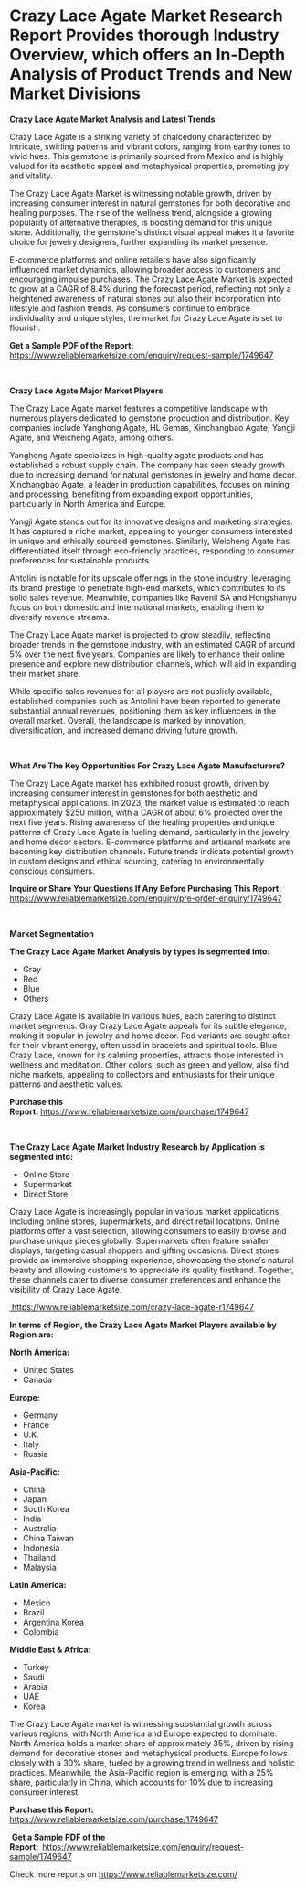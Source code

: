 <p><h1>Crazy Lace Agate Market Research Report Provides thorough Industry Overview, which offers an In-Depth Analysis of Product Trends and New Market Divisions</h1></p><p><strong>Crazy Lace Agate Market Analysis and Latest Trends</strong></p>
<p><p>Crazy Lace Agate is a striking variety of chalcedony characterized by intricate, swirling patterns and vibrant colors, ranging from earthy tones to vivid hues. This gemstone is primarily sourced from Mexico and is highly valued for its aesthetic appeal and metaphysical properties, promoting joy and vitality. </p><p>The Crazy Lace Agate Market is witnessing notable growth, driven by increasing consumer interest in natural gemstones for both decorative and healing purposes. The rise of the wellness trend, alongside a growing popularity of alternative therapies, is boosting demand for this unique stone. Additionally, the gemstone's distinct visual appeal makes it a favorite choice for jewelry designers, further expanding its market presence.</p><p>E-commerce platforms and online retailers have also significantly influenced market dynamics, allowing broader access to customers and encouraging impulse purchases. The Crazy Lace Agate Market is expected to grow at a CAGR of 8.4% during the forecast period, reflecting not only a heightened awareness of natural stones but also their incorporation into lifestyle and fashion trends. As consumers continue to embrace individuality and unique styles, the market for Crazy Lace Agate is set to flourish.</p></p>
<p><strong>Get a Sample PDF of the Report:&nbsp;</strong> <a href="https://www.reliablemarketsize.com/enquiry/request-sample/1749647?utm_campaign=3073&utm_medium=2&utm_source=Github&utm_content=ia&utm_term=06032025&utm_id=crazy-lace-agate">https://www.reliablemarketsize.com/enquiry/request-sample/1749647</a></p>
<p>&nbsp;</p>
<p><strong>Crazy Lace Agate Major Market Players</strong></p>
<p><p>The Crazy Lace Agate market features a competitive landscape with numerous players dedicated to gemstone production and distribution. Key companies include Yanghong Agate, HL Gemas, Xinchangbao Agate, Yangji Agate, and Weicheng Agate, among others. </p><p>Yanghong Agate specializes in high-quality agate products and has established a robust supply chain. The company has seen steady growth due to increasing demand for natural gemstones in jewelry and home decor. Xinchangbao Agate, a leader in production capabilities, focuses on mining and processing, benefiting from expanding export opportunities, particularly in North America and Europe.</p><p>Yangji Agate stands out for its innovative designs and marketing strategies. It has captured a niche market, appealing to younger consumers interested in unique and ethically sourced gemstones. Similarly, Weicheng Agate has differentiated itself through eco-friendly practices, responding to consumer preferences for sustainable products.</p><p>Antolini is notable for its upscale offerings in the stone industry, leveraging its brand prestige to penetrate high-end markets, which contributes to its solid sales revenue. Meanwhile, companies like Ravenil SA and Hongshanyu focus on both domestic and international markets, enabling them to diversify revenue streams.</p><p>The Crazy Lace Agate market is projected to grow steadily, reflecting broader trends in the gemstone industry, with an estimated CAGR of around 5% over the next five years. Companies are likely to enhance their online presence and explore new distribution channels, which will aid in expanding their market share.</p><p>While specific sales revenues for all players are not publicly available, established companies such as Antolini have been reported to generate substantial annual revenues, positioning them as key influencers in the overall market. Overall, the landscape is marked by innovation, diversification, and increased demand driving future growth.</p></p>
<p>&nbsp;</p>
<p><strong>What Are The Key Opportunities For Crazy Lace Agate Manufacturers?</strong></p>
<p><p>The Crazy Lace Agate market has exhibited robust growth, driven by increasing consumer interest in gemstones for both aesthetic and metaphysical applications. In 2023, the market value is estimated to reach approximately $250 million, with a CAGR of about 6% projected over the next five years. Rising awareness of the healing properties and unique patterns of Crazy Lace Agate is fueling demand, particularly in the jewelry and home decor sectors. E-commerce platforms and artisanal markets are becoming key distribution channels. Future trends indicate potential growth in custom designs and ethical sourcing, catering to environmentally conscious consumers.</p></p>
<p><strong>Inquire or Share Your Questions If Any Before Purchasing This Report:</strong> <a href="https://www.reliablemarketsize.com/enquiry/pre-order-enquiry/1749647?utm_campaign=3073&utm_medium=2&utm_source=Github&utm_content=ia&utm_term=06032025&utm_id=crazy-lace-agate">https://www.reliablemarketsize.com/enquiry/pre-order-enquiry/1749647</a></p>
<p>&nbsp;</p>
<p><strong>Market Segmentation</strong></p>
<p><strong>The Crazy Lace Agate Market Analysis by types is segmented into:</strong></p>
<p><ul><li>Gray</li><li>Red</li><li>Blue</li><li>Others</li></ul></p>
<p><p>Crazy Lace Agate is available in various hues, each catering to distinct market segments. Gray Crazy Lace Agate appeals for its subtle elegance, making it popular in jewelry and home decor. Red variants are sought after for their vibrant energy, often used in bracelets and spiritual tools. Blue Crazy Lace, known for its calming properties, attracts those interested in wellness and meditation. Other colors, such as green and yellow, also find niche markets, appealing to collectors and enthusiasts for their unique patterns and aesthetic values.</p></p>
<p><strong>Purchase this Report:&nbsp;</strong><a href="https://www.reliablemarketsize.com/purchase/1749647?utm_campaign=3073&utm_medium=2&utm_source=Github&utm_content=ia&utm_term=06032025&utm_id=crazy-lace-agate">https://www.reliablemarketsize.com/purchase/1749647</a></p>
<p>&nbsp;</p>
<p><strong>The Crazy Lace Agate Market Industry Research by Application is segmented into:</strong></p>
<p><ul><li>Online Store</li><li>Supermarket</li><li>Direct Store</li></ul></p>
<p><p>Crazy Lace Agate is increasingly popular in various market applications, including online stores, supermarkets, and direct retail locations. Online platforms offer a vast selection, allowing consumers to easily browse and purchase unique pieces globally. Supermarkets often feature smaller displays, targeting casual shoppers and gifting occasions. Direct stores provide an immersive shopping experience, showcasing the stone's natural beauty and allowing customers to appreciate its quality firsthand. Together, these channels cater to diverse consumer preferences and enhance the visibility of Crazy Lace Agate.</p></p>
<p><a href="https://www.reliablemarketsize.com/crazy-lace-agate-r1749647?utm_campaign=3073&utm_medium=2&utm_source=Github&utm_content=ia&utm_term=06032025&utm_id=crazy-lace-agate">&nbsp;https://www.reliablemarketsize.com/crazy-lace-agate-r1749647</a></p>
<p><strong>In terms of Region, the Crazy Lace Agate Market Players available by Region are:</strong></p>
<p>
    <p> <strong> North America: </strong>
        <ul>
            <li>United States</li>
            <li>Canada</li>
        </ul>
        </p> 
    <p> <strong> Europe: </strong>
        <ul>
            <li>Germany</li>
            <li>France</li>
            <li>U.K.</li>
            <li>Italy</li>
            <li>Russia</li>
        </ul>
        </p> 
    <p> <strong> Asia-Pacific: </strong>
        <ul>
            <li>China</li>
            <li>Japan</li>
            <li>South Korea</li>
            <li>India</li>
            <li>Australia</li>
            <li>China Taiwan</li>
            <li>Indonesia</li>
            <li>Thailand</li>
            <li>Malaysia</li>
        </ul>
        </p> 
    <p> <strong> Latin America: </strong>
        <ul>
            <li>Mexico</li>
            <li>Brazil</li>
            <li>Argentina Korea</li>
            <li>Colombia</li>
        </ul>
        </p> 
    <p> <strong> Middle East & Africa: </strong>
        <ul>
            <li>Turkey</li>
            <li>Saudi</li>
            <li>Arabia</li>
            <li>UAE</li>
            <li>Korea</li>
        </ul>
    </p>
    </p>
<p><p>The Crazy Lace Agate market is witnessing substantial growth across various regions, with North America and Europe expected to dominate. North America holds a market share of approximately 35%, driven by rising demand for decorative stones and metaphysical products. Europe follows closely with a 30% share, fueled by a growing trend in wellness and holistic practices. Meanwhile, the Asia-Pacific region is emerging, with a 25% share, particularly in China, which accounts for 10% due to increasing consumer interest.</p></p>
<p><strong>Purchase this Report: </strong><a href="https://www.reliablemarketsize.com/purchase/1749647?utm_campaign=3073&utm_medium=2&utm_source=Github&utm_content=ia&utm_term=06032025&utm_id=crazy-lace-agate">https://www.reliablemarketsize.com/purchase/1749647</a></p>
<p>&nbsp;<strong>Get a Sample PDF of the Report:&nbsp;&nbsp;</strong><a href="https://www.reliablemarketsize.com/enquiry/request-sample/1749647?utm_campaign=3073&utm_medium=2&utm_source=Github&utm_content=ia&utm_term=06032025&utm_id=crazy-lace-agate">https://www.reliablemarketsize.com/enquiry/request-sample/1749647</a></p>
<p><strong></strong></p>
<p>Check more reports on <a href="https://www.reliablemarketsize.com/?utm_campaign=3073&utm_medium=2&utm_source=Github&utm_content=ia&utm_term=06032025&utm_id=crazy-lace-agate">https://www.reliablemarketsize.com/</a></p>